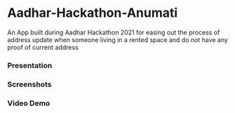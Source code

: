# Aadhar-Hackathon-Anumati
An App built during Aadhar Hackathon 2021 for easing out the process of address update when someone living in a rented space and do not have any proof of current address

### Presentation

### Screenshots

### Video Demo

